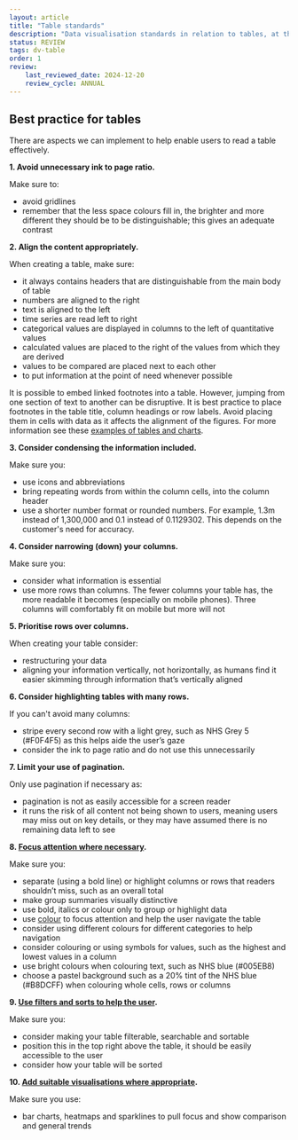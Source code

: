```yaml
---
layout: article
title: "Table standards"
description: "Data visualisation standards in relation to tables, at the NHSBSA"
status: REVIEW
tags: dv-table
order: 1
review:
    last_reviewed_date: 2024-12-20
    review_cycle: ANNUAL
---
```

## Best practice for tables  
  
There are aspects we can implement to help enable users to read a table effectively.  
  
**1. Avoid unnecessary ink to page ratio.**
  
Make sure to: 

- avoid gridlines
- remember that the less space colours fill in, the brighter and more different they should be to be distinguishable; this gives an adequate contrast  

**2. Align the content appropriately.**
  
When creating a table, make sure:

- it always contains headers that are distinguishable from the main body of table
- numbers are aligned to the right
- text is aligned to the left
- time series are read left to right
- categorical values are displayed in columns to the left of quantitative values
- calculated values are placed to the right of the values from which they are derived
- values to be compared are placed next to each other
- to put information at the point of need whenever possible

It is possible to embed linked footnotes into a table. However, jumping from one section of text to another can be disruptive. It is best practice to place footnotes in the table title, column headings or row labels. Avoid placing them in cells with data as it affects the alignment of the figures. For more information see these [examples of tables and charts][table 1].

**3. Consider condensing the information included.**
  
Make sure you:

- use icons and abbreviations
- bring repeating words from within the column cells, into the column header
- use a shorter number format or rounded numbers. For example, 1.3m instead of 1,300,000 and 0.1 instead of 0.1129302. This depends on the customer's need for accuracy.  

**4. Consider narrowing (down) your columns.**

Make sure you:

- consider what information is essential
- use more rows than columns. The fewer columns your table has, the more readable it becomes (especially on mobile phones). Three columns will comfortably fit on mobile but more will not  

**5. Prioritise rows over columns.**

When creating your table consider:

- restructuring your data
- aligning your information vertically, not horizontally, as humans find it easier skimming through information that’s vertically aligned

**6. Consider highlighting tables with many rows.**

If you can't avoid many columns:

- stripe every second row with a light grey, such as NHS Grey 5 (#F0F4F5) as this helps aide the user’s gaze
- consider the ink to page ratio and do not use this unnecessarily  

**7. Limit your use of pagination.**

Only use pagination if necessary as:

- pagination is not as easily accessible for a screen reader
- it runs the risk of all content not being shown to users, meaning users may miss out on key details, or they may have assumed there is no remaining data left to see  

**8. [Focus attention where necessary](../../decluttering/).**

Make sure you:

- separate (using a bold line) or highlight columns or rows that readers shouldn’t miss, such as an overall total
- make group summaries visually distinctive
- use bold, italics or colour only to group or highlight data
- use [colour](../../colour/) to focus attention and help the user navigate the table
- consider using different colours for different categories to help navigation
- consider colouring or using symbols for values, such as the highest and lowest values in a column
- use bright colours when colouring text, such as NHS blue (#005EB8)
- choose a pastel background such as a 20% tint of the NHS blue (#B8DCFF) when colouring whole cells, rows or columns   

**9. [Use filters and sorts to help the user](../../filters/).**

Make sure you:

- consider making your table filterable, searchable and sortable
- position this in the top right above the table, it should be easily accessible to the user
- consider how your table will be sorted

**10. [Add suitable visualisations where appropriate](../../charts/chart-types/).**

Make sure you use:

- bar charts, heatmaps and sparklines to pull focus and show comparison and general trends

[table 1]: https://www.gov.uk/government/publications/examples-of-visual-content-to-use-on-govuk/examples-of-visual-content-to-use-on-govuk#tables